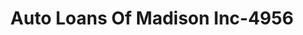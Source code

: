 ---
f_zip-code: 38401
f_state-code: TN
title: Auto Loans Of Madison Inc-4956
f_phone: 931-381-9620
f_city-only: Columbia
f_address: Columbia Columbia
f_location-unique-id: '4956'
slug: auto-loans-of-madison-inc-4956
updated-on: '2024-05-30T13:46:58.046Z'
created-on: '2024-05-30T13:36:59.803Z'
published-on: '2024-05-30T13:54:32.469Z'
f_city-state: cms/city/columbia-tn.md
f_company: cms/company/auto-loans-of-madison-inc.md
f_state: cms/state/tennessee.md
layout: '[payday-loan].html'
tags: payday-loan
---